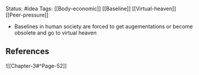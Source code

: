 Status: #idea
Tags: [[Body-economic]] [[Baseline]] [[Virtual-heaven]] [[Peer-pressure]]

* Baselines in human society are forced to get augementations or become obsolete and go to virtual heaven

## References

![[Chapter-3#^Page-52]]